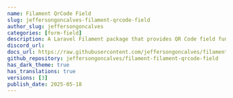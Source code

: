 ```yaml
---
name: Filament QrCode Field
slug: jeffersongoncalves-filament-qrcode-field
author_slug: jeffersongoncalves
categories: [form-field]
description: A Laravel Filament package that provides QR Code field functionality for your web applications.
discord_url: 
docs_url: https://raw.githubusercontent.com/jeffersongoncalves/filament-filament-qrcode-field/master/README.md
github_repository: jeffersongoncalves/filament-filament-qrcode-field
has_dark_theme: true
has_translations: true
versions: [3]
publish_date: 2025-05-18
---
```

